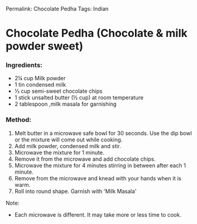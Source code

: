 Permalink: Chocolate Pedha 
Tags: Indian 

# Chocolate Pedha (Chocolate & milk powder sweet)

### Ingredients:
* 2¼ cup Milk powder
* 1 tin condensed milk
* ⅓ cup semi-sweet chocolate chips
* 1 stick unsalted butter (½ cup) at room temperature
* 2 tablespoon ,milk masala for garnishing

### Method:
1. Melt butter in a microwave safe bowl for 30 seconds. Use the dip bowl or the mixture will come out while cooking.  
2. Add milk powder, condensed milk and stir. 
3. Microwave the mixture for 1 minute. 
4. Remove it from the microwave and add chocolate chips.
5. Microwave the mixture for 4 minutes stirring in between after each 1 minute. 
6. Remove from the microwave and knead with your hands when it is warm.
7. Roll into round shape. Garnish with 'Milk Masala'

Note:
* Each microwave is different. It may take more or less time to cook. 
